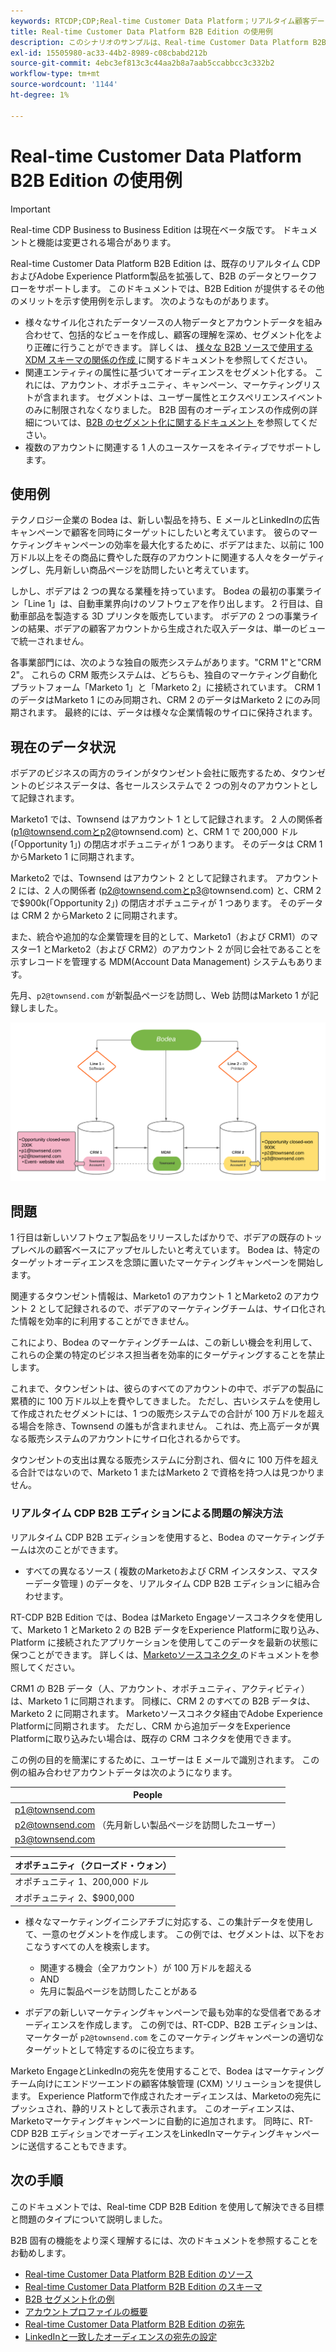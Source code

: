 ```yaml
---
keywords: RTCDP;CDP;Real-time Customer Data Platform；リアルタイム顧客データプラットフォーム；リアルタイム cdp;cdp;rtcdp
title: Real-time Customer Data Platform B2B Edition の使用例
description: このシナリオのサンプルは、Real-time Customer Data Platform B2B Edition の実装の設定例を示しています。
exl-id: 15505980-ac33-44b2-8989-c08cbabd212b
source-git-commit: 4ebc3ef813c3c44aa2b8a7aab5ccabbcc3c332b2
workflow-type: tm+mt
source-wordcount: '1144'
ht-degree: 1%

---
```


# Real-time Customer Data Platform B2B Edition の使用例

>[!IMPORTANT]
>
>Real-time CDP Business to Business Edition は現在ベータ版です。 ドキュメントと機能は変更される場合があります。

Real-time Customer Data Platform B2B Edition は、既存のリアルタイム CDP およびAdobe Experience Platform製品を拡張して、B2B のデータとワークフローをサポートします。 このドキュメントでは、B2B Edition が提供するその他のメリットを示す使用例を示します。 次のようなものがあります。

- 様々なサイル化されたデータソースの人物データとアカウントデータを組み合わせて、包括的なビューを作成し、顧客の理解を深め、セグメント化をより正確に行うことができます。 詳しくは、 [ 様々な B2B ソースで使用する XDM スキーマの関係の作成 ](./schemas/b2b.md) に関するドキュメントを参照してください。
- 関連エンティティの属性に基づいてオーディエンスをセグメント化する。 これには、アカウント、オポチュニティ、キャンペーン、マーケティングリストが含まれます。 セグメントは、ユーザー属性とエクスペリエンスイベントのみに制限されなくなりました。 B2B 固有のオーディエンスの作成例の詳細については、[B2B のセグメント化に関するドキュメント ](./segmentation/b2b.md) を参照してください。
- 複数のアカウントに関連する 1 人のユースケースをネイティブでサポートします。

## 使用例

テクノロジー企業の Bodea は、新しい製品を持ち、E メールとLinkedInの広告キャンペーンで顧客を同時にターゲットにしたいと考えています。 彼らのマーケティングキャンペーンの効率を最大化するために、ボデアはまた、以前に 100 万ドル以上をその商品に費やした既存のアカウントに関連する人々をターゲティングし、先月新しい商品ページを訪問したいと考えています。

しかし、ボデアは 2 つの異なる業種を持っています。 Bodea の最初の事業ライン「Line 1」は、自動車業界向けのソフトウェアを作り出します。 2 行目は、自動車部品を製造する 3D プリンタを販売しています。 ボデアの 2 つの事業ラインの結果、ボデアの顧客アカウントから生成された収入データは、単一のビューで統一されません。

各事業部門には、次のような独自の販売システムがあります。&quot;CRM 1&quot;と&quot;CRM 2&quot;。 これらの CRM 販売システムは、どちらも、独自のマーケティング自動化プラットフォーム「Marketo 1」と「Marketo 2」に接続されています。 CRM 1 のデータはMarketo 1 にのみ同期され、CRM 2 のデータはMarketo 2 にのみ同期されます。 最終的には、データは様々な企業情報のサイロに保持されます。

<!-- ![lines of business diagram](./assets/lines-of-business.png) -->

## 現在のデータ状況

ボデアのビジネスの両方のラインがタウンゼント会社に販売するため、タウンゼントのビジネスデータは、各セールスシステムで 2 つの別々のアカウントとして記録されます。

Marketo1 では、Townsend はアカウント 1 として記録されます。 2 人の関係者 (p1@townsend.comとp2@townsend.com) と、CRM 1 で 200,000 ドル (「Opportunity 1」) の閉店オポチュニティが 1 つあります。 そのデータは CRM 1 からMarketo 1 に同期されます。

Marketo2 では、Townsend はアカウント 2 として記録されます。 アカウント 2 には、2 人の関係者 (p2@townsend.comとp3@townsend.com) と、CRM 2 で$900k(「Opportunity 2」) の閉店オポチュニティが 1 つあります。 そのデータは CRM 2 からMarketo 2 に同期されます。

また、統合や追加的な企業管理を目的として、Marketo1（および CRM1）のマスター1 とMarketo2（および CRM2）のアカウント 2 が同じ会社であることを示すレコードを管理する MDM(Account Data Management) システムもあります。

先月、`p2@townsend.com` が新製品ページを訪問し、Web 訪問はMarketo 1 が記録しました。

![アカウント情報図](./assets/account-info.png)

## 問題

1 行目は新しいソフトウェア製品をリリースしたばかりで、ボデアの既存のトップレベルの顧客ベースにアップセルしたいと考えています。 Bodea は、特定のターゲットオーディエンスを念頭に置いたマーケティングキャンペーンを開始します。

関連するタウンゼント情報は、Marketo1 のアカウント 1 とMarketo2 のアカウント 2 として記録されるので、ボデアのマーケティングチームは、サイロ化された情報を効率的に利用することができません。

これにより、Bodea のマーケティングチームは、この新しい機会を利用して、これらの企業の特定のビジネス担当者を効率的にターゲティングすることを禁止します。

これまで、タウンゼントは、彼らのすべてのアカウントの中で、ボデアの製品に累積的に 100 万ドル以上を費やしてきました。 ただし、古いシステムを使用して作成されたセグメントには、1 つの販売システムでの合計が 100 万ドルを超える場合を除き、Townsend の誰もが含まれません。 これは、売上高データが異なる販売システムのアカウントにサイロ化されるからです。

タウンゼントの支出は異なる販売システムに分割され、個々に 100 万件を超える合計ではないので、Marketo 1 またはMarketo 2 で資格を持つ人は見つかりません。

### リアルタイム CDP B2B エディションによる問題の解決方法

リアルタイム CDP B2B エディションを使用すると、Bodea のマーケティングチームは次のことができます。

- すべての異なるソース ( 複数のMarketoおよび CRM インスタンス、マスターデータ管理 ) のデータを、リアルタイム CDP B2B エディションに組み合わせます。

RT-CDP B2B Edition では、Bodea はMarketo Engageソースコネクタを使用して、Marketo 1 とMarketo 2 の B2B データをExperience Platformに取り込み、Platform に接続されたアプリケーションを使用してこのデータを最新の状態に保つことができます。 詳しくは、[Marketoソースコネクタ ](../sources/connectors/adobe-applications/marketo/marketo.md) のドキュメントを参照してください。

CRM1 の B2B データ（人、アカウント、オポチュニティ、アクティビティ）は、Marketo 1 に同期されます。 同様に、CRM 2 のすべての B2B データは、Marketo 2 に同期されます。 Marketoソースコネクタ経由でAdobe Experience Platformに同期されます。 ただし、CRM から追加データをExperience Platformに取り込みたい場合は、既存の CRM コネクタを使用できます。

この例の目的を簡潔にするために、ユーザーは E メールで識別されます。 この例の組み合わせアカウントデータは次のようになります。

| People |
|---|
| p1@townsend.com |
| p2@townsend.com （先月新しい製品ページを訪問したユーザー） |
| p3@townsend.com |

| オポチュニティ（クローズド・ウォン） |
|---|
| オポチュニティ 1、200,000 ドル |
| オポチュニティ 2、$900,000 |

- 様々なマーケティングイニシアチブに対応する、この集計データを使用して、一意のセグメントを作成します。 この例では、セグメントは、以下をおこなうすべての人を検索します。

   - 関連する機会（全アカウント）が 100 万ドルを超える
   - AND
   - 先月に製品ページを訪問したことがある

- ボデアの新しいマーケティングキャンペーンで最も効率的な受信者であるオーディエンスを作成します。 この例では、RT-CDP、B2B エディションは、マーケターが `p2@townsend.com` をこのマーケティングキャンペーンの適切なターゲットとして特定するのに役立ちます。

Marketo EngageとLinkedInの宛先を使用することで、Bodea はマーケティングチーム向けにエンドツーエンドの顧客体験管理 (CXM) ソリューションを提供します。 Experience Platformで作成されたオーディエンスは、Marketoの宛先にプッシュされ、静的リストとして表示されます。 このオーディエンスは、Marketoマーケティングキャンペーンに自動的に追加されます。 同時に、RT-CDP B2B エディションでオーディエンスをLinkedInマーケティングキャンペーンに送信することもできます。

## 次の手順

このドキュメントでは、Real-time CDP B2B Edition を使用して解決できる目標と問題のタイプについて説明しました。

B2B 固有の機能をより深く理解するには、次のドキュメントを参照することをお勧めします。

<!-- PLACEHOLDER Link to B2B tutorial required  -->
- [Real-time Customer Data Platform B2B Edition のソース](./sources/b2b.md)
- [Real-time Customer Data Platform B2B Edition のスキーマ](./schemas/b2b.md)
- [B2B セグメント化の例](./segmentation/b2b.md)
- [アカウントプロファイルの概要](./accounts/account-profile-overview.md)
- [Real-time Customer Data Platform B2B Edition の宛先](./destinations/b2b.md)
- [LinkedInと一致したオーディエンスの宛先の設定](../destinations/catalog/social/linkedin.md)
